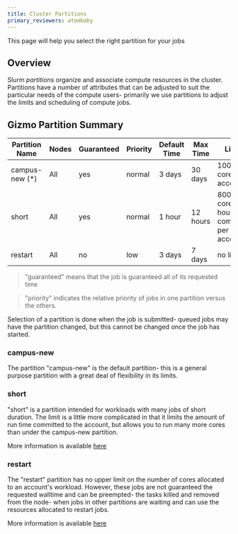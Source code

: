 ```yaml
---
title: Cluster Partitions
primary_reviewers: atombaby
---
```


This page will help you select the right partition for your jobs

## Overview

Slurm _partitions_ organize and associate compute resources in the cluster. Partitions have a number of attributes that can be adjusted to suit the particular needs of the compute users- primarily we use partitions to adjust the limits and scheduling of compute jobs.

## Gizmo Partition Summary

| Partition Name | Nodes | Guaranteed | Priority | Default Time | Max Time | Limits
|----------------|-------|------------|----------|----------|----------|--------
| campus-new (*) | All   | yes        | normal   | 3 days   | 30 days  | 1000 cores per account
| short          | All   | yes        | normal   | 1 hour   | 12 hours | 8000 core-hours committed per account
| restart        | All   | no         | low      | 3 days   | 7 days   | no limit

> "guaranteed" means that the job is guaranteed all of its requested time

> "priority" indicates the relative priority of jobs in one partition versus the others.

Selection of a partition is done when the job is submitted- queued jobs may have the partition changed, but this cannot be changed once the job has started.

### campus-new

The partition "campus-new" is the default partition- this is a general purpose partition with a great deal of flexibility in its limits.

### short

"short" is a partition intended for workloads with many jobs of short duration.  The limit is a little more complicated in that it limits the amount of run time committed to the account, but allows you to run many more cores than under the campus-new partition.

More information is available [here](/compdemos/gizmo_short_partition/)

### restart

The "restart" partition has no upper limit on the number of cores allocated to an account's workload.  However, these jobs are not guaranteed the requested walltime and can be preempted- the tasks killed and removed from the node- when jobs in other partitions are waiting and can use the resources allocated to restart jobs.

More information is available [here](/scicomputing/compute_restart/)
